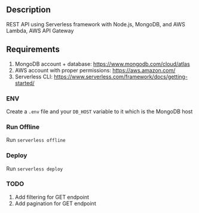 ## Description ##
REST API using Serverless framework with Node.js, MongoDB, and AWS Lambda, AWS API Gateway

## Requirements ##
1. MongoDB account + database: https://www.mongodb.com/cloud/atlas
2. AWS account with proper permissions: https://aws.amazon.com/
3. Serverless CLI: https://www.serverless.com/framework/docs/getting-started/

### ENV
Create a `.env` file and your `DB_HOST` variable to it which is the MongoDB host

### Run Offline ###
Run `serverless offline`

### Deploy ###
Run `serverless deploy`

### TODO ###
1. Add filtering for GET endpoint
2. Add pagination for GET endpoint

